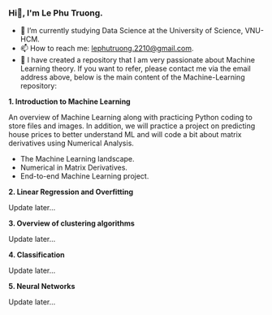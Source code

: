 ### Hi👋, I'm Le Phu Truong.

- 🌱 I’m currently studying Data Science at the University of Science, VNU-HCM.
- 📫 How to reach me: lephutruong.2210@gmail.com.
- 🔭 I have created a repository that I am very passionate about Machine Learning theory. If you want to refer, please contact me via the email address above, below is the main content of the $\text{Machine-Learning}$ repository:

**1. Introduction to Machine Learning**

An overview of Machine Learning along with practicing Python coding to store files and images. In addition, we will practice a project on predicting house prices to better understand ML and will code a bit about matrix derivatives using Numerical Analysis.

+ The Machine Learning landscape.
+ Numerical in Matrix Derivatives.
+ End-to-end Machine Learning project.

**2. Linear Regression and Overfitting**

Update later...

**3. Overview of clustering algorithms**

Update later...

**4. Classification**

Update later...

**5. Neural Networks**

Update later...

<!--
**letruongzzio/letruongzzio** is a ✨ _special_ ✨ repository because its `README.md` (this file) appears on your GitHub profile.

Here are some ideas to get you started:

- 🔭 I’m currently working on ...
- 
- 👯 I’m looking to collaborate on ...
- 🤔 I’m looking for help with ...
- 

- 😄 Pronouns: ...
- ⚡ Fun fact: ...
-->
